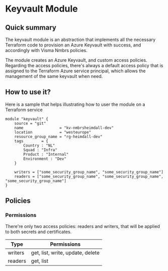 # Keyvault Module

## Quick summary

The keyvault module is an abstraction that implements all the necessary
Terraform code to provision an Azure Keyvault with success, and accordingly with
Visma Nmbrs policies.

The module creates an Azure Keyvault, and custom access policies. Regarding the
access policies, there's always a default access policy that is assigned to the
Terraform Azure service principal, which allows the management of the same
keyvault when need.

## How to use it?

Here is a sample that helps illustrating how to user the module on a Terraform service

```hcl
module "keyvault" {
    source = "git"
    name                = "kv-nmbrsheimdall-dev"
    location            = "westeurope"
    resource_group_name = "rg-heimdall-dev"
    tags        = {
        Country : "NL"
        Squad : "Infra"
        Product : "Internal"
        Environment : "Dev"
    }

    writers = ["some_security_group_name", "some_security_group_name"]
    readers = ["some_security_group_name", "some_security_group_name", "some_security_group_name"]
}
```
## Policies

### Permissions

There're only two access policies: readers and writers, that will be applied to both secrets and certificates.

| Type         | Permissions                      |
| ------------ | -------------------------------- |
| writers      | get, list, write, update, delete |
| readers      | get, list                        |
